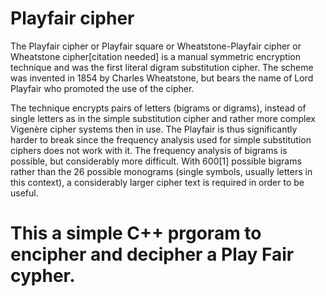 # Playfair cipher

The Playfair cipher or Playfair square or Wheatstone-Playfair cipher or Wheatstone cipher[citation needed] is a manual symmetric encryption technique and was the first literal digram substitution cipher. The scheme was invented in 1854 by Charles Wheatstone, but bears the name of Lord Playfair who promoted the use of the cipher.

The technique encrypts pairs of letters (bigrams or digrams), instead of single letters as in the simple substitution cipher and rather more complex Vigenère cipher systems then in use. The Playfair is thus significantly harder to break since the frequency analysis used for simple substitution ciphers does not work with it. The frequency analysis of bigrams is possible, but considerably more difficult. With 600[1] possible bigrams rather than the 26 possible monograms (single symbols, usually letters in this context), a considerably larger cipher text is required in order to be useful.

# This a simple C++ prgoram to encipher and decipher a Play Fair cypher.

